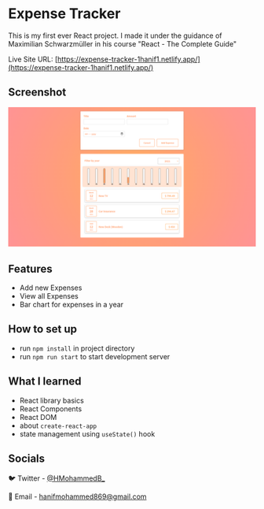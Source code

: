 # Expense Tracker

This is my first ever React project. I made it under the guidance of Maximilian Schwarzmüller in his course "React - The Complete Guide"

Live Site URL: [https://expense-tracker-1hanif1.netlify.app/](https://expense-tracker-1hanif1.netlify.app/)

## Screenshot

![Project Screenshot](./Screenshot.png)

## Features

- Add new Expenses
- View all Expenses
- Bar chart for expenses in a year

## How to set up

- run `npm install` in project directory
- run `npm run start` to start development server

## What I learned

- React library basics
- React Components
- React DOM
- about `create-react-app`
- state management using `useState()` hook

## Socials

🐦 Twitter - [@HMohammedB_](https://twitter.com/HMohammedB_)

📧 Email - hanifmohammed869@gmail.com
